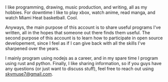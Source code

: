 I like programming, drawing, music production, and writing, all as my hobbies. For downtime I like to play xbox, watch anime, read manga, and watch Miami Heat basketball. Cool.

Anyways, the main purpose of this account is to share useful programs I've written, all in the hopes that someone out there finds them useful. The second purpose of this account is to learn how to participate in open source developement, since I feel as if I can give back with all the skills I've sharpened over the years. 

I mainly program using nodejs as a career, and in my spare time I program using rust and python. Finally, I like sharing information, so if you guys have any questions (or just want to discuss stuff), feel free to reach out using skymuse7@gmail.com. 
